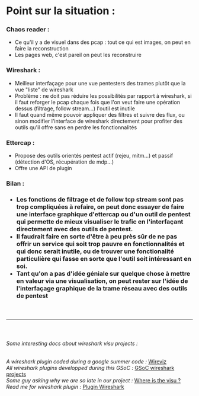 <h1>Point sur la situation :</h1>

<h3>Chaos reader :</h3>

<ul>
<li>Ce qu'il y a de visuel dans des pcap : tout ce qui est images, on peut en faire la reconstruction</li>
<li>Les pages web, c'est pareil on peut les reconstruire</li>
</ul>

<h3>Wireshark :</h3>

<ul>
<li>Meilleur interfaçage pour une vue pentesters des trames plutôt que la vue "liste" de wireshark</li>
<li>Problème : ne doit pas réduire les possibilités par rapport à wireshark, si il faut reforger le pcap chaque fois que l'on veut faire une opération dessus (filtrage, follow stream...) l'outil est inutile</li>
<li>Il faut quand même pouvoir appliquer des filtres et suivre des flux, ou sinon modifier l'interface de wireshark directement pour profiter des outils qu'il offre sans en perdre les fonctionnalités</li>
</ul>

<h3>Ettercap :</h3>

<ul>
<li>Propose des outils orientés pentest actif (rejeu, mitm...) et passif (détection d'OS, récupération de mdp...)</li>
<li>Offre une API de plugin</li>
</ul>

<h3>Bilan :<h3>

<ul>
<li>Les fonctions de filtrage et de follow tcp stream sont pas trop compliquées à refaire, on peut donc essayer de faire une interface graphique d'ettercap ou d'un outil de pentest qui permette de mieux visualiser le trafic en l'interfaçant directement avec des outils de pentest.</li>
<li>Il faudrait faire en sorte d'être à peu près sûr de ne pas offrir un service qui soit trop pauvre en fonctionnalités et qui donc serait inutile, ou de trouver une fonctionalité particulière qui fasse en sorte que l'outil soit intéressant en soi.</li>
<li>Tant qu'on a pas d'idée géniale sur quelque chose à mettre en valeur via une visualisation, on peut rester sur l'idée de l'interfaçage graphique de la trame réseau avec des outils de pentest</li>
</ul>

<br><hr><br>

<h6>Some interesting docs about wireshark visu projects :</h6>
<i>A wireshark plugin coded during a google summer code : </i><a href="https://www.wireshark.org/lists/wireshark-dev/201107/msg00218.html">Wireviz</a>
<br>
<i>All wireshark plugins developped during this GSoC : </i><a href="https://www.honeynet.org/node/716">GSoC wireshark projects</a>
<br>
<i>Some guy asking why we are so late in our project : </i><a href="https://ask.wireshark.org/questions/9884/data-visualization-options-in-wireshark">Where is the visu ?</a>
<br>
<i>Read me for wireshark plugin : </i><a href="https://code.wireshark.org/review/gitweb?p=wireshark.git;a=blob_plain;f=doc/README.plugins">Plugin Wireshark</a>
<br>
